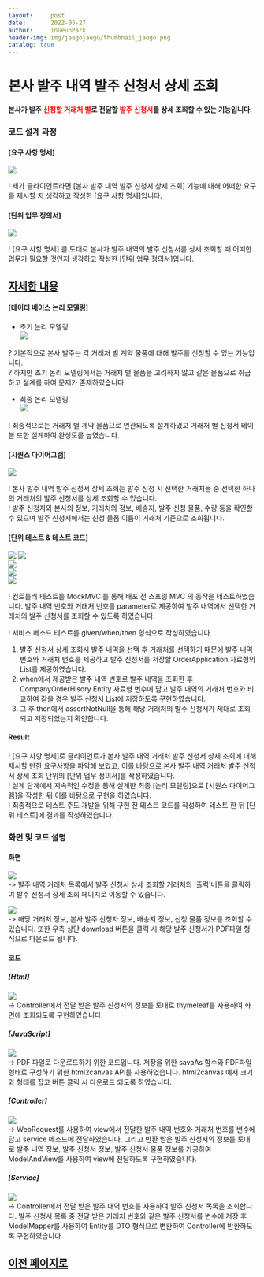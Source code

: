 ```yaml
---
layout:     post
date:       2022-05-27
author:     InGeunPark
header-img: img/jaegojaego/thumbnail_jaego.png
catalog: true
---
```


# 본사 발주 내역 발주 신청서 상세 조회

<p style="font-weight:bold">본사가 발주 <font style="color:red;">신청할 거래처 별</font>로 전달할 <font style="color:red;">발주 신청서</font>를 상세 조회할 수 있는 기능입니다. </p>

### 코드 설계 과정

#### [요구 사항 명세]
<img src="../../../../img/jaegojaego/companyOrderApplication/company-order-orderApplication_1.png"> <br>

! 제가 클라이언트라면 [본사 발주 내역 발주 신청서 상세 조회] 기능에 대해 어떠한 요구를 제시할 지 생각하고 작성한 [요구 사항 명세]입니다.

#### [단위 업무 정의서] 

<img src="../../../../img/jaegojaego/companyOrderApplication/company-order-orderApplication_2.png"> <br>

! [요구 사항 명세] 를 토대로 본사가 발주 내역의 발주 신청서를 상세 조회할 때 어떠한 업무가 필요할 것인지 생각하고 작성한 [단위 업무 정의서]입니다.

## [자세한 내용](https://www.notion.so/912b85f8f7f645b6859401cccae0124b)

#### [데이터 베이스 논리 모델링]
- 초기 논리 모델링 <br>
<img src="../../../../img/jaegojaego/companyOrderList/company-order-list_3.png"> <br>

? 기본적으로 본사 발주는 각 거래처 별 계약 물품에 대해 발주를 신청할 수 있는 기능입니다. <br>
? 하지만 초기 논리 모델링에서는 거래처 별 물품을 고려하지 않고 같은 물품으로 취급하고 설계를 하여 문제가 존재하였습니다.

- 최종 논리 모델링 <br>
<img src="../../../../img/jaegojaego/companyOrderList/company-order-list_4.png"> <br>

! 최종적으로는 거래처 별 계약 물품으로 연관되도록 설계하였고 거래처 별 신청서 테이블 또한 설계하여 완성도를 높였습니다.

#### [시퀀스 다이어그램]

<img src="../../../../img/jaegojaego/companyOrderApplication/company-order-orderApplication_3.png"><br>

! 본사 발주 내역 발주 신청서 상세 조회는 발주 신청 시 선택한 거래처들 중 선택한 하나의 거래처의 발주 신청서를 상세 조회할 수 있습니다. <br>
! 발주 신청자와 본사의 정보, 거래처의 정보, 배송지, 발주 신청 물품, 수량 등을 확인할 수 있으며 발주 신청서에서는 신청 물품 이름이 거래처 기준으로 조회됩니다.

#### [단위 테스트 & 테스트 코드]

<img src="../../../../img/jaegojaego/companyOrderApplication/company-order-orderApplication_4.png">
<img src="../../../../img/jaegojaego/companyOrderApplication/company-order-orderApplication_5.png"> <br>
<img src="../../../../img/jaegojaego/companyOrderApplication/company-order-orderApplication_6.png"> <br>
<img src="../../../../img/jaegojaego/companyOrderApplication/company-order-orderApplication_7.png"> <br>
<img src="../../../../img/jaegojaego/companyOrderApplication/company-order-orderApplication_8.png"> <br>

! 컨트롤러 테스트를 MockMVC 를 통해 배포 전 스프링 MVC 의 동작을 테스트하였습니다. 발주 내역 번호와 거래처 번호를 parameter로 제공하여 발주 내역에서 선택한 거래처의 발주 신청서를 조회할 수 있도록 하였습니다.

! 서비스 메소드 테스트를 given/when/then 형식으로 작성하였습니다. <br>
 1. 발주 신청서 상세 조회시 발주 내역을 선택 후 거래처를 선택하기 때문에 발주 내역 번호와 거래처 번호를 제공하고 발주 신청서를 저장할 OrderApplication 자료형의 List를 제공하였습니다.
 2. when에서 제공받은 발주 내역 번호로 발주 내역을 조회한 후 CompanyOrderHisory Entity 자료형 변수에 담고 발주 내역의 거래처 번호와 비교하여 같을 경우 발주 신청서 List에 저장하도록 구현하였습니다.
 3. 그 후 then에서 assertNotNull을 통해 해당 거래처의 발주 신청서가 제대로 조회되고 저장되었는지 확인합니다.

#### Result
! [요구 사항 명세]로 클리이언트가 본사 발주 내역 거래처 발주 신청서 상세 조회에 대해 제시할 만한 요구사항을 파악해 보았고, 이를 바탕으로 본사 발주 내역 거래처 발주 신청서 상세 조회 단위의  [단위 업무 정의서]를 작성하였습니다.  <br>
! 설계 단계에서 지속적인 수정을 통해 설계한 최종 [논리 모델링]으로  [시퀀스 다이어그램]을 작성한 뒤 이를 바탕으로 구현을 하였습니다. <br>
! 최종적으로 테스트 주도 개발을 위해 구현 전 테스트 코드를 작성하여 테스트 한 뒤 [단위 테스트]에 결과를 작성하였습니다. 

### 화면 및 코드 설명

#### 화면
<img src="../../../../img/jaegojaego/companyOrderApplication/company-order-orderApplication_9.png"> <br>
-> 발주 내역 거래처 목록에서 발주 신청서 상세 조회할 거래처의 '출력'버튼을 클릭하여 발주 신청서 상세 조회 페이지로 이동할 수 있습니다.

<img src="../../../../img/jaegojaego/companyOrderApplication/company-order-orderApplication_10.png"> <br>
-> 해당 거래처 정보, 본사 발주 신청자 정보, 배송지 정보, 신청 물품 정보를 조회할 수 있습니다. 또한 우측 상단 download 버튼을 클릭 시 해당 발주 신청서가 PDF파일 형식으로 다운로드 됩니다.

#### 코드

##### [Html]
<img src="../../../../img/jaegojaego/companyOrderApplication/company-order-orderApplication_11.png"> <br>
-> Controller에서 전달 받은 발주 신청서의 정보를 토대로 thymeleaf를 사용하여 화면에 조회되도록 구현하였습니다. <br>

##### [JavaScript]
<img src="../../../../img/jaegojaego/companyOrderApplication/company-order-orderApplication_12.png"> <br>
-> PDF 파일로 다운로드하기 위한 코드입니다. 저장을 위한 savaAs 함수와 PDF파일 형태로 구성하기 위한 html2canvas API를 사용하였습니다. html2canvas 에서 크기와 형태를 잡고
버튼 클릭 시 다운로드 되도록 하였습니다.

##### [Controller]
<img src="../../../../img/jaegojaego/companyOrderApplication/company-order-orderApplication_13.png"> <br>
-> WebRequest를 사용하여 view에서 전달한 발주 내역 번호와 거래처 번호를 변수에 담고 service 메소드에 전달하였습니다. 그리고 반환 받은 발주 신청서의 정보를 토대로 발주 내역 정보,
 발주 신청서 정보, 발주 신청서 물품 정보를 가공하여 ModelAndView를 사용하여 view에 전달하도록 구현하였습니다. <br>

##### [Service]
<img src="../../../../img/jaegojaego/companyOrderApplication/company-order-orderApplication_14.png"> <br>
-> Controller에서 전달 받은 발주 내역 번호를 사용하여 발주 신청서 목록을 조회합니다. 발주 신청서 목록 중 전달 받은 거래처 번호와 같은 발주 신청서를 변수에 저장 후 ModelMapper를
 사용하여 Entity를 DTO 형식으로 변환하여 Controller에 반환하도록 구현하였습니다.

## [이전 페이지로](https://ingeunpark.github.io/2022/05/27/jaegojaego/#list)



